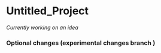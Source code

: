 # Untitled_Project
*Currently working on an idea*
### Optional changes (experimental changes branch )

